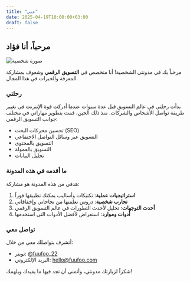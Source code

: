 ```yaml
---
title: "عني"
date: 2025-04-19T10:00:00+03:00
draft: false
---
```


## مرحباً، أنا فؤاد

![صورة شخصية](/images/profile.jpg)

مرحباً بك في مدونتي الشخصية! أنا متخصص في **التسويق الرقمي** وشغوف بمشاركة المعرفة والخبرات في هذا المجال.

### رحلتي

بدأت رحلتي في عالم التسويق قبل عدة سنوات عندما أدركت قوة الإنترنت في تغيير طريقة تواصل الأشخاص والشركات. منذ ذلك الحين، قمت بتطوير مهاراتي في مختلف جوانب التسويق الرقمي:

* تحسين محركات البحث (SEO)
* التسويق عبر وسائل التواصل الاجتماعي
* التسويق بالمحتوى
* التسويق بالعمولة
* تحليل البيانات

### ما أقدمه في هذه المدونة

هدفي من هذه المدونة هو مشاركة:

1. **استراتيجيات عملية**: تكتيكات وأساليب يمكنك تطبيقها فوراً
2. **تجارب شخصية**: دروس تعلمتها من نجاحاتي وإخفاقاتي
3. **أحدث التوجهات**: تحليل لأحدث التطورات في عالم التسويق الرقمي
4. **أدوات وموارد**: استعراض لأفضل الأدوات التي استخدمها

### تواصل معي

أتشرف بتواصلك معي من خلال:

* تويتر: [@fuufoo_22](https://twitter.com/fuufoo_22)
* البريد الإلكتروني: hello@fuufoo.com

شكراً لزيارتك مدونتي، وأتمنى أن تجد فيها ما يفيدك ويلهمك!